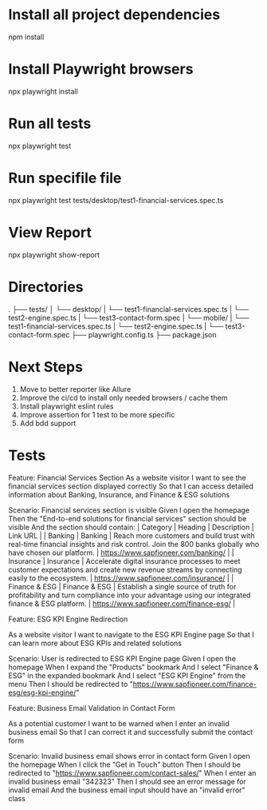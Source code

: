# Install all project dependencies

npm install

# Install Playwright browsers

npx playwright install

# Run all tests

npx playwright test

# Run specifile file

npx playwright test tests/desktop/test1-financial-services.spec.ts

# View Report

npx playwright show-report

# Directories

.
├── tests/
│ └── desktop/
| └── test1-financial-services.spec.ts
| └── test2-engine.spec.ts
| └── test3-contact-form.spec
| └── mobile/
| └── test1-financial-services.spec.ts
| └── test2-engine.spec.ts
| └── test3-contact-form.spec
├── playwright.config.ts
├── package.json

# Next Steps

1. Move to better reporter like Allure
2. Improve the ci/cd to install only needed browsers / cache them
3. Install playwright eslint rules
4. Improve assertion for 1 test to be more specific
5. Add bdd support

# Tests

Feature: Financial Services Section
As a website visitor
I want to see the financial services section displayed correctly
So that I can access detailed information about Banking, Insurance, and Finance & ESG solutions

Scenario: Financial services section is visible
Given I open the homepage
Then the "End-to-end solutions for financial services" section should be visible
And the section should contain:
| Category | Heading | Description | Link URL |
| Banking | Banking | Reach more customers and build trust with real-time financial insights and risk control. Join the 800 banks globally who have chosen our platform. | https://www.sapfioneer.com/banking/ |
| Insurance | Insurance | Accelerate digital insurance processes to meet customer expectations and create new revenue streams by connecting easily to the ecosystem. | https://www.sapfioneer.com/insurance/ |
| Finance & ESG | Finance & ESG | Establish a single source of truth for profitability and turn compliance into your advantage using our integrated finance & ESG platform. | https://www.sapfioneer.com/finance-esg/ |

Feature: ESG KPI Engine Redirection

As a website visitor
I want to navigate to the ESG KPI Engine page
So that I can learn more about ESG KPIs and related solutions

Scenario: User is redirected to ESG KPI Engine page
Given I open the homepage
When I expand the "Products" bookmark
And I select "Finance & ESG" in the expanded bookmark
And I select "ESG KPI Engine" from the menu
Then I should be redirected to "https://www.sapfioneer.com/finance-esg/esg-kpi-engine/"

Feature: Business Email Validation in Contact Form

As a potential customer
I want to be warned when I enter an invalid business email
So that I can correct it and successfully submit the contact form

Scenario: Invalid business email shows error in contact form
Given I open the homepage
When I click the "Get in Touch" button
Then I should be redirected to "https://www.sapfioneer.com/contact-sales/"
When I enter an invalid business email "342323"
Then I should see an error message for invalid email
And the business email input should have an "invalid error" class
